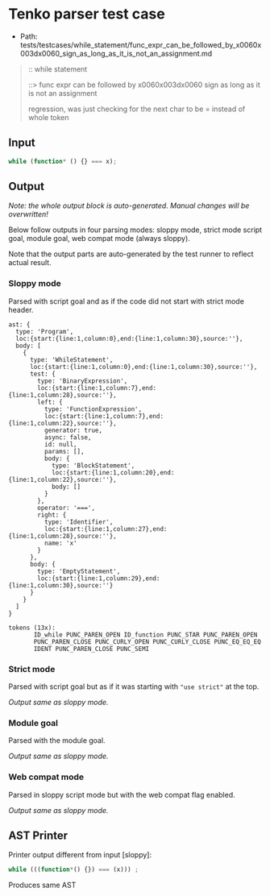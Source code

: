 # Tenko parser test case

- Path: tests/testcases/while_statement/func_expr_can_be_followed_by_x0060x003dx0060_sign_as_long_as_it_is_not_an_assignment.md

> :: while statement
>
> ::> func expr can be followed by x0060x003dx0060 sign as long as it is not an assignment
>
> regression, was just checking for the next char to be = instead of whole token

## Input

`````js
while (function* () {} === x);
`````

## Output

_Note: the whole output block is auto-generated. Manual changes will be overwritten!_

Below follow outputs in four parsing modes: sloppy mode, strict mode script goal, module goal, web compat mode (always sloppy).

Note that the output parts are auto-generated by the test runner to reflect actual result.

### Sloppy mode

Parsed with script goal and as if the code did not start with strict mode header.

`````
ast: {
  type: 'Program',
  loc:{start:{line:1,column:0},end:{line:1,column:30},source:''},
  body: [
    {
      type: 'WhileStatement',
      loc:{start:{line:1,column:0},end:{line:1,column:30},source:''},
      test: {
        type: 'BinaryExpression',
        loc:{start:{line:1,column:7},end:{line:1,column:28},source:''},
        left: {
          type: 'FunctionExpression',
          loc:{start:{line:1,column:7},end:{line:1,column:22},source:''},
          generator: true,
          async: false,
          id: null,
          params: [],
          body: {
            type: 'BlockStatement',
            loc:{start:{line:1,column:20},end:{line:1,column:22},source:''},
            body: []
          }
        },
        operator: '===',
        right: {
          type: 'Identifier',
          loc:{start:{line:1,column:27},end:{line:1,column:28},source:''},
          name: 'x'
        }
      },
      body: {
        type: 'EmptyStatement',
        loc:{start:{line:1,column:29},end:{line:1,column:30},source:''}
      }
    }
  ]
}

tokens (13x):
       ID_while PUNC_PAREN_OPEN ID_function PUNC_STAR PUNC_PAREN_OPEN
       PUNC_PAREN_CLOSE PUNC_CURLY_OPEN PUNC_CURLY_CLOSE PUNC_EQ_EQ_EQ
       IDENT PUNC_PAREN_CLOSE PUNC_SEMI
`````

### Strict mode

Parsed with script goal but as if it was starting with `"use strict"` at the top.

_Output same as sloppy mode._

### Module goal

Parsed with the module goal.

_Output same as sloppy mode._

### Web compat mode

Parsed in sloppy script mode but with the web compat flag enabled.

_Output same as sloppy mode._

## AST Printer

Printer output different from input [sloppy]:

````js
while (((function*() {}) === (x))) ;
````

Produces same AST
